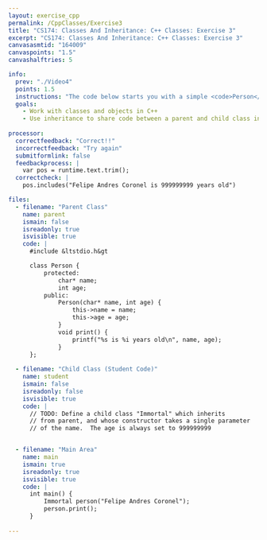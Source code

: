 ```yaml
---
layout: exercise_cpp
permalink: /CppClasses/Exercise3
title: "CS174: Classes And Inheritance: C++ Classes: Exercise 3"
excerpt: "CS174: Classes And Inheritance: C++ Classes: Exercise 3"
canvasasmtid: "164009"
canvaspoints: "1.5"
canvashalftries: 5

info:
  prev: "./Video4"
  points: 1.5
  instructions: "The code below starts you with a simple <code>Person</code> class.  Define a child class <code>Immortal</code> which inherits from parent, and whose constructor takes a single parameter of the name.  The age should always set to 999999999 when invoking the parent constructor."
  goals:
    - Work with classes and objects in C++
    - Use inheritance to share code between a parent and child class in C++
    
processor:  
  correctfeedback: "Correct!!" 
  incorrectfeedback: "Try again"
  submitformlink: false
  feedbackprocess: | 
    var pos = runtime.text.trim();
  correctcheck: |
    pos.includes("Felipe Andres Coronel is 999999999 years old")

files:
  - filename: "Parent Class"
    name: parent
    ismain: false
    isreadonly: true
    isvisible: true
    code: | 
      #include &ltstdio.h&gt

      class Person {
          protected:
              char* name;
              int age;
          public:
              Person(char* name, int age) {
                  this->name = name;
                  this->age = age;
              }
              void print() {
                  printf("%s is %i years old\n", name, age);
              }  
      };
    
  - filename: "Child Class (Student Code)"
    name: student
    ismain: false
    isreadonly: false
    isvisible: true
    code: | 
      // TODO: Define a child class "Immortal" which inherits
      // from parent, and whose constructor takes a single parameter
      // of the name.  The age is always set to 999999999


  - filename: "Main Area"
    name: main
    ismain: true
    isreadonly: true
    isvisible: true
    code: | 
      int main() {
          Immortal person("Felipe Andres Coronel");
          person.print();
      }
        
---
```

